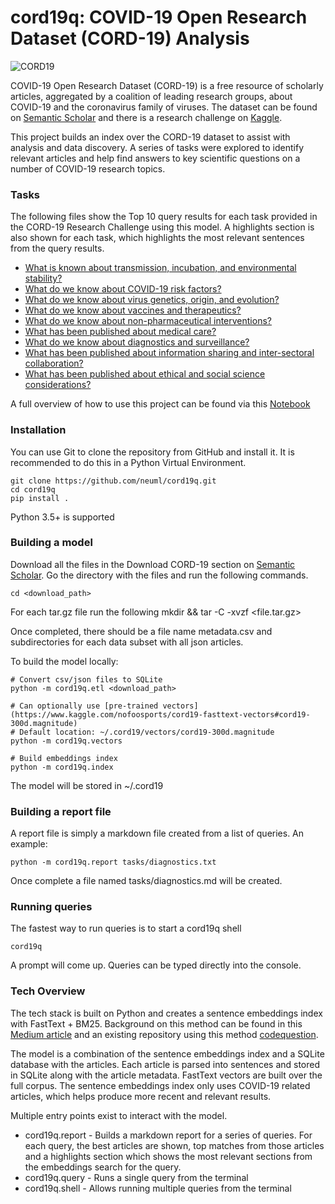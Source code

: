 cord19q: COVID-19 Open Research Dataset (CORD-19) Analysis
======

![CORD19](https://pages.semanticscholar.org/hs-fs/hubfs/covid-image.png?width=300&name=covid-image.png)

COVID-19 Open Research Dataset (CORD-19) is a free resource of scholarly articles, aggregated by a coalition of leading research groups, about COVID-19 and the coronavirus family of viruses. The dataset can be found on [Semantic Scholar](https://pages.semanticscholar.org/coronavirus-research) and there is a research challenge on [Kaggle](https://www.kaggle.com/allen-institute-for-ai/CORD-19-research-challenge).

This project builds an index over the CORD-19 dataset to assist with analysis and data discovery. A series of tasks were explored to identify relevant articles and help find answers to key scientific questions on a number of COVID-19 research topics.

### Tasks
The following files show the Top 10 query results for each task provided in the CORD-19 Research Challenge using this model. A highlights section is also shown for each task, which highlights the most relevant sentences from the query results.

- [What is known about transmission, incubation, and environmental stability?](https://www.kaggle.com/nofoosports/cord-19-transmission-incubation-environment)
- [What do we know about COVID-19 risk factors?](https://www.kaggle.com/nofoosports/cord-19-risk-factors)
- [What do we know about virus genetics, origin, and evolution?](https://www.kaggle.com/nofoosports/cord-19-virus-genetics-origin-and-evolution)
- [What do we know about vaccines and therapeutics?](https://www.kaggle.com/nofoosports/cord-19-vaccines-and-therapeutics)
- [What do we know about non-pharmaceutical interventions?](https://www.kaggle.com/nofoosports/cord-19-non-pharmaceutical-interventions)
- [What has been published about medical care?](https://www.kaggle.com/nofoosports/cord-19-medical-care)
- [What do we know about diagnostics and surveillance?](https://www.kaggle.com/nofoosports/cord-19-diagnostics-and-surveillance)
- [What has been published about information sharing and inter-sectoral collaboration?](https://www.kaggle.com/nofoosports/cord-19-sharing-and-collaboration)
- [What has been published about ethical and social science considerations?](https://www.kaggle.com/nofoosports/cord-19-ethical-and-social-science-considerations)

A full overview of how to use this project can be found via this [Notebook](https://www.kaggle.com/nofoosports/cord-19-analysis-with-sentence-embeddings)

### Installation
You can use Git to clone the repository from GitHub and install it. It is recommended to do this in a Python Virtual Environment. 

    git clone https://github.com/neuml/cord19q.git
    cd cord19q
    pip install .

Python 3.5+ is supported

### Building a model
Download all the files in the Download CORD-19 section on [Semantic Scholar](https://pages.semanticscholar.org/coronavirus-research). Go the directory with the files
and run the following commands.

    cd <download_path>

For each tar.gz file run the following
    mkdir <file> && tar -C <file> -xvzf <file.tar.gz>

Once completed, there should be a file name metadata.csv and subdirectories for each data subset with all json articles.

To build the model locally:

    # Convert csv/json files to SQLite
    python -m cord19q.etl <download_path>

    # Can optionally use [pre-trained vectors](https://www.kaggle.com/nofoosports/cord19-fasttext-vectors#cord19-300d.magnitude)
    # Default location: ~/.cord19/vectors/cord19-300d.magnitude
    python -m cord19q.vectors

    # Build embeddings index
    python -m cord19q.index

The model will be stored in ~/.cord19

### Building a report file
A report file is simply a markdown file created from a list of queries. An example:

    python -m cord19q.report tasks/diagnostics.txt

Once complete a file named tasks/diagnostics.md will be created.

### Running queries
The fastest way to run queries is to start a cord19q shell

    cord19q

A prompt will come up. Queries can be typed directly into the console.

### Tech Overview
The tech stack is built on Python and creates a sentence embeddings index with FastText + BM25. Background on this method can be found in this [Medium article](https://towardsdatascience.com/building-a-sentence-embedding-index-with-fasttext-and-bm25-f07e7148d240) and an existing repository using this method [codequestion](https://github.com/neuml/codequestion).

The model is a combination of the sentence embeddings index and a SQLite database with the articles. Each article is parsed into sentences and stored in SQLite along with the article metadata. FastText vectors are built over the full corpus. The sentence embeddings index only uses COVID-19 related articles, which helps produce more recent and relevant results. 

Multiple entry points exist to interact with the model.

- cord19q.report - Builds a markdown report for a series of queries. For each query, the best articles are shown, top matches from those articles and a highlights section which shows the most relevant sections from the embeddings search for the query.
- cord19q.query - Runs a single query from the terminal
- cord19q.shell - Allows running multiple queries from the terminal